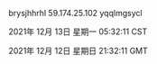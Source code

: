 brysjhhrhl 59.174.25.102 yqqlmgsycl

2021年 12月 13日 星期一 05:32:11 CST

2021年 12月 12日 星期日 21:32:11 GMT
